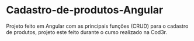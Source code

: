 # Cadastro-de-produtos-Angular
Projeto feito em Angular com as principais funções (CRUD) para o cadastro de produtos, projeto este feito durante o curso realizado na Cod3r.
